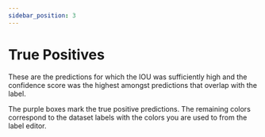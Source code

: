 ```yaml
---
sidebar_position: 3
---
```


# True Positives

These are the predictions for which the IOU was sufficiently high and the confidence score was the highest amongst 
predictions that overlap with the label.

The purple boxes mark the true positive predictions.
The remaining colors correspond to the dataset labels with the colors you are used to from the label editor.

